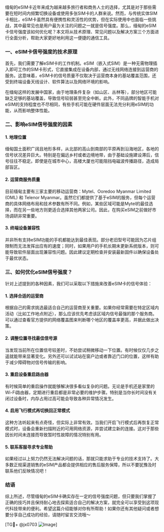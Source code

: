 缅甸的eSIM卡近年来成为越来越多旅行者和商务人士的选择，尤其是对于那些需要在短时间内频繁切换设备或使用多张SIM卡的人群来说。然而，与传统实体SIM卡相比，eSIM卡虽然具有便携性和灵活性的优势，但在实际使用中也面临一些挑战，其中最常见也是用户最为关注的问题之一就是信号强度。那么，缅甸的eSIM卡信号强度该如何优化呢？本文将从技术原理、常见问题以及解决方案三个方面进行全面分析，帮助大家更好地利用这一便捷的通信工具。

### 一、eSIM卡信号强度的技术原理

首先，我们需要了解eSIM卡的工作机制。eSIM（嵌入式SIM）是一种无需物理插入即可工作的SIM卡形式，它直接集成在设备内部，通过无线网络连接到运营商的服务。这意味着，eSIM卡的信号质量不仅取决于运营商本身的基站覆盖范围，还受到终端设备天线设计、软件算法以及网络环境的影响。

在缅甸这样的发展中国家，由于地理条件复杂（如山区、丛林等），部分地区可能缺乏足够的基站覆盖，导致信号较弱甚至完全中断。此外，不同品牌的智能手机对eSIM的支持程度也不尽相同，有些手机可能在硬件层面无法充分利用eSIM的功能，从而影响整体性能。

### 二、影响eSIM信号强度的因素

#### 1. **地理位置**
缅甸国土面积广阔且地形多样，从北部的高山到南部的平原再到沿海地区，各地的信号状况差异巨大。特别是在偏远乡村或者边境地带，由于基础设施建设滞后，信号往往不稳定。即使是在城市中心，高楼大厦也可能阻挡电磁波传播路径，造成局部盲区。

#### 2. **运营商服务质量**
目前缅甸主要有三家主要的移动运营商：Mytel、Ooredoo Myanmar Limited (OML) 和 Telenor Myanmar。虽然它们都提供了基于eSIM的服务，但每个运营商的具体网络布局和技术参数有所不同。例如，某些区域可能是Mytel的最佳选择，而在另一些地方则更适合选择其他两家公司。因此，在购买eSIM之前做好市场调研非常重要。

#### 3. **终端设备兼容性**
并非所有支持eSIM功能的手机都能达到最佳表现。部分老旧型号可能因为芯片组限制而无法发挥出应有的速度；同时，如果用户的手机长期未更新系统版本，则可能导致软件层面出现兼容性问题。因此建议定期检查并安装最新固件以确保设备处于最优状态。

### 三、如何优化eSIM信号强度？

针对上述提到的各种因素，我们可以采取以下措施来改善eSIM卡的信号体验：

#### 1. **选择合适的运营商**
根据自己的需求挑选最适合自己的运营商至关重要。如果你经常需要在特定区域内活动（比如工作地点附近），那么应该优先考虑该区域内信号最强的那个服务商。可以通过查看官方提供的网络覆盖图来判断哪个地区的覆盖率更高，并据此做出决策。

#### 2. **调整位置寻找最佳信号源**
当发现当前所在位置信号较差时，不妨尝试稍微移动一下位置。有时候仅仅几步之遥就能带来显著变化。另外还可以试试站在窗户边或者靠近门口的位置，这样有助于减少障碍物对信号传输的影响。

#### 3. **重启设备重启路由器**
有时候简单的重启操作就能够解决很多看似复杂的问题。无论是手机还是家里的Wi-Fi路由器，定期进行重启都是非常必要的维护步骤。特别是当你长时间没有关闭过设备时，内存占用过高可能会导致各种异常情况发生。

#### 4. **启用飞行模式再切换回正常模式**
这种方法听起来有点奇怪，但实际上非常有效。当我们开启飞行模式后再恢复正常模式时，设备会重新扫描附近的可用网络资源，并尝试建立新的连接。这对于那些因长时间未连接而导致暂时性故障的情况特别有用。

#### 5. **联系客服寻求专业帮助**
如果经过以上努力仍然无法解决问题的话，那就只能求助于专业的技术支持了。大多数正规渠道销售的eSIM产品都会提供相应的售后服务保障，所以不要犹豫及时联系他们反映情况吧！

### 结语

综上所述，尽管缅甸的eSIM卡确实存在一定的信号强度问题，但只要我们掌握了正确的技巧并且保持耐心地去探索适合自己的解决方案，就完全可以享受到这项现代科技带来的便利。希望这篇介绍能够对你有所帮助！如果你还有其他疑问或者想要分享自己成功的经验，请随时留言交流哦～ 

[TG💪+ @jx0703 ![Image](https://github.com/user-attachments/assets/dbca1d08-cadb-493c-b0ec-ad6f7a83f270)]